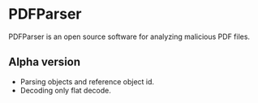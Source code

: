 # PDFParser
PDFParser is an open source software for analyzing malicious PDF files.

## Alpha version
* Parsing objects and reference object id.
* Decoding only flat decode.
